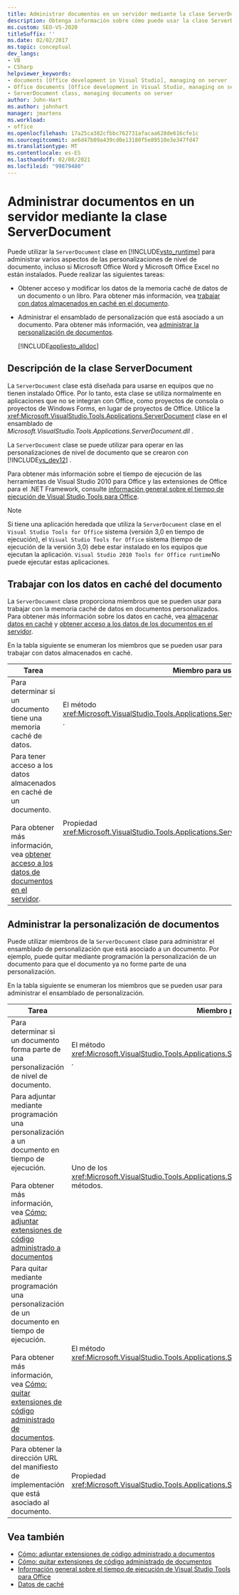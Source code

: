 ```yaml
---
title: Administrar documentos en un servidor mediante la clase ServerDocument
description: Obtenga información sobre cómo puede usar la clase ServerDocument en el Visual Studio Tools para Office Runtime para administrar varios aspectos de las personalizaciones de nivel de documento.
ms.custom: SEO-VS-2020
titleSuffix: ''
ms.date: 02/02/2017
ms.topic: conceptual
dev_langs:
- VB
- CSharp
helpviewer_keywords:
- documents [Office development in Visual Studio], managing on server
- Office documents [Office development in Visual Studio, managing on server
- ServerDocument class, managing documents on server
author: John-Hart
ms.author: johnhart
manager: jmartens
ms.workload:
- office
ms.openlocfilehash: 17a25ca382cfbbc762731afacaa628de616cfe1c
ms.sourcegitcommit: ae6d47b09a439cd0e13180f5e89510e3e347fd47
ms.translationtype: MT
ms.contentlocale: es-ES
ms.lasthandoff: 02/08/2021
ms.locfileid: "99879480"
---
```

# <a name="manage-documents-on-a-server-by-using-the-serverdocument-class"></a>Administrar documentos en un servidor mediante la clase ServerDocument
  Puede utilizar la `ServerDocument` clase en [!INCLUDE[vsto_runtime](../vsto/includes/vsto-runtime-md.md)] para administrar varios aspectos de las personalizaciones de nivel de documento, incluso si Microsoft Office Word y Microsoft Office Excel no están instalados. Puede realizar las siguientes tareas:

- Obtener acceso y modificar los datos de la memoria caché de datos de un documento o un libro. Para obtener más información, vea [trabajar con datos almacenados en caché en el documento](#CachedData).

- Administrar el ensamblado de personalización que está asociado a un documento. Para obtener más información, vea [administrar la personalización de documentos](#CustomizationInfo).

  [!INCLUDE[appliesto_alldoc](../vsto/includes/appliesto-alldoc-md.md)]

## <a name="understand-the-serverdocument-class"></a>Descripción de la clase ServerDocument
 La `ServerDocument` clase está diseñada para usarse en equipos que no tienen instalado Office. Por lo tanto, esta clase se utiliza normalmente en aplicaciones que no se integran con Office, como proyectos de consola o proyectos de Windows Forms, en lugar de proyectos de Office. Utilice la <xref:Microsoft.VisualStudio.Tools.Applications.ServerDocument> clase en el ensamblado de *Microsoft.VisualStudio.Tools.Applications.ServerDocument.dll* .

 La `ServerDocument` clase se puede utilizar para operar en las personalizaciones de nivel de documento que se crearon con [!INCLUDE[vs_dev12](../vsto/includes/vs-dev12-md.md)] .

 Para obtener más información sobre el tiempo de ejecución de las herramientas de Visual Studio 2010 para Office y las extensiones de Office para el .NET Framework, consulte [información general sobre el tiempo de ejecución de Visual Studio Tools para Office](../vsto/visual-studio-tools-for-office-runtime-overview.md).

> [!NOTE]
> Si tiene una aplicación heredada que utiliza la `ServerDocument` clase en el `Visual Studio Tools for Office` sistema (versión 3,0 en tiempo de ejecución), el `Visual Studio Tools for Office` sistema (tiempo de ejecución de la versión 3,0) debe estar instalado en los equipos que ejecutan la aplicación. `Visual Studio 2010 Tools for Office runtime`No puede ejecutar estas aplicaciones.

## <a name="work-with-cached-data-in-the-document"></a><a name="CachedData"></a> Trabajar con los datos en caché del documento
 La `ServerDocument` clase proporciona miembros que se pueden usar para trabajar con la memoria caché de datos en documentos personalizados. Para obtener más información sobre los datos en caché, vea [almacenar datos en caché](../vsto/caching-data.md) y [obtener acceso a los datos de los documentos en el servidor](../vsto/accessing-data-in-documents-on-the-server.md).

 En la tabla siguiente se enumeran los miembros que se pueden usar para trabajar con datos almacenados en caché.

|Tarea|Miembro para usar|
|----------|-------------------|
|Para determinar si un documento tiene una memoria caché de datos.|El método <xref:Microsoft.VisualStudio.Tools.Applications.ServerDocument.IsCacheEnabled%2A> .|
|Para tener acceso a los datos almacenados en caché de un documento.<br /><br /> Para obtener más información, vea [obtener acceso a los datos de documentos en el servidor](../vsto/accessing-data-in-documents-on-the-server.md).|Propiedad <xref:Microsoft.VisualStudio.Tools.Applications.ServerDocument.CachedData%2A>|

## <a name="manage-the-document-customization"></a><a name="CustomizationInfo"></a> Administrar la personalización de documentos
 Puede utilizar miembros de la `ServerDocument` clase para administrar el ensamblado de personalización que está asociado a un documento. Por ejemplo, puede quitar mediante programación la personalización de un documento para que el documento ya no forme parte de una personalización.

 En la tabla siguiente se enumeran los miembros que se pueden usar para administrar el ensamblado de personalización.

|Tarea|Miembro para usar|
|----------|-------------------|
|Para determinar si un documento forma parte de una personalización de nivel de documento.|El método <xref:Microsoft.VisualStudio.Tools.Applications.ServerDocument.GetCustomizationVersion%2A> .|
|Para adjuntar mediante programación una personalización a un documento en tiempo de ejecución.<br /><br /> Para obtener más información, vea [Cómo: adjuntar extensiones de código administrado a documentos](../vsto/how-to-attach-managed-code-extensions-to-documents.md)|Uno de los <xref:Microsoft.VisualStudio.Tools.Applications.ServerDocument.AddCustomization%2A> métodos.|
|Para quitar mediante programación una personalización de un documento en tiempo de ejecución.<br /><br /> Para obtener más información, vea [Cómo: quitar extensiones de código administrado de documentos](../vsto/how-to-remove-managed-code-extensions-from-documents.md).|El método <xref:Microsoft.VisualStudio.Tools.Applications.ServerDocument.RemoveCustomization%2A> .|
|Para obtener la dirección URL del manifiesto de implementación que está asociado al documento.|Propiedad <xref:Microsoft.VisualStudio.Tools.Applications.ServerDocument.DeploymentManifestUrl%2A>|

## <a name="see-also"></a>Vea también
- [Cómo: adjuntar extensiones de código administrado a documentos](../vsto/how-to-attach-managed-code-extensions-to-documents.md)
- [Cómo: quitar extensiones de código administrado de documentos](../vsto/how-to-remove-managed-code-extensions-from-documents.md)
- [Información general sobre el tiempo de ejecución de Visual Studio Tools para Office](../vsto/visual-studio-tools-for-office-runtime-overview.md)
- [Datos de caché](../vsto/caching-data.md)
